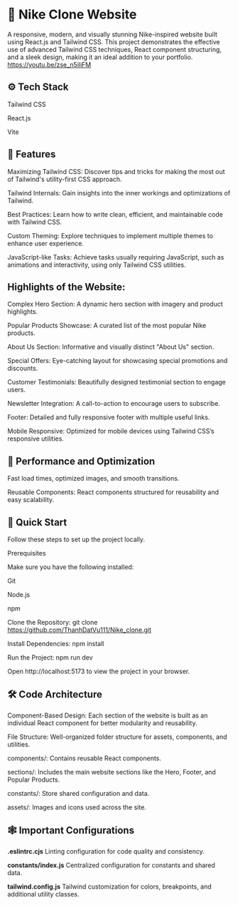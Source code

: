 # 👟 Nike Clone Website
A responsive, modern, and visually stunning Nike-inspired website built using React.js and Tailwind CSS. This project demonstrates the effective use of advanced Tailwind CSS techniques, React component structuring, and a sleek design, making it an ideal addition to your portfolio.
https://youtu.be/zse_n5iliFM

## ⚙️ Tech Stack
Tailwind CSS

React.js

Vite

## 🔋 Features
Maximizing Tailwind CSS: Discover tips and tricks for making the most out of Tailwind's utility-first CSS approach.

Tailwind Internals: Gain insights into the inner workings and optimizations of Tailwind.

Best Practices: Learn how to write clean, efficient, and maintainable code with Tailwind CSS.

Custom Theming: Explore techniques to implement multiple themes to enhance user experience.

JavaScript-like Tasks: Achieve tasks usually requiring JavaScript, such as animations and interactivity, using only Tailwind CSS utilities.


## Highlights of the Website:
Complex Hero Section: A dynamic hero section with imagery and product highlights.

Popular Products Showcase: A curated list of the most popular Nike products.

About Us Section: Informative and visually distinct "About Us" section.

Special Offers: Eye-catching layout for showcasing special promotions and discounts.

Customer Testimonials: Beautifully designed testimonial section to engage users.

Newsletter Integration: A call-to-action to encourage users to subscribe.

Footer: Detailed and fully responsive footer with multiple useful links.

Mobile Responsive: Optimized for mobile devices using Tailwind CSS’s responsive utilities.

## 🚀 Performance and Optimization
Fast load times, optimized images, and smooth transitions.

Reusable Components: React components structured for reusability and easy scalability.

## 🤸 Quick Start
Follow these steps to set up the project locally.

Prerequisites

Make sure you have the following installed:

Git

Node.js

npm

Clone the Repository:
git clone https://github.com/ThanhDatVu111/Nike_clone.git

Install Dependencies:
npm install

Run the Project:
npm run dev

Open http://localhost:5173 to view the project in your browser.

## 🛠️ Code Architecture
Component-Based Design: Each section of the website is built as an individual React component for better modularity and reusability.

File Structure: Well-organized folder structure for assets, components, and utilities.

components/: Contains reusable React components.

sections/: Includes the main website sections like the Hero, Footer, and Popular Products.

constants/: Store shared configuration and data.

assets/: Images and icons used across the site.

## 🕸️ Important Configurations
**.eslintrc.cjs**
Linting configuration for code quality and consistency.

**constants/index.js**
Centralized configuration for constants and shared data.

**tailwind.config.js**
Tailwind customization for colors, breakpoints, and additional utility classes.



